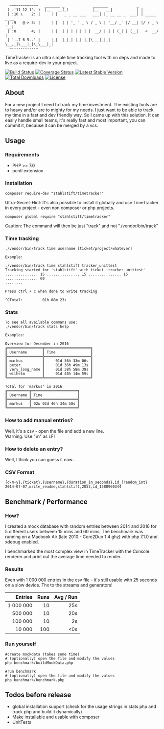 ```
  ~~~~~~~~~~~~~   _______ _             _______             _             
 ( .'11 12 1'. )  |__   __(_)           |__   __|           | |
 | :10 \    2: |     | |   _ _ __ ___   ___| |_ __ __ _  ___| | _____ _ __
 | :9   @-> 3: |     | |  | | '_ ` _ \ / _ \ | '__/ _` |/ __| |/ / _ \ '__|
 | :8       4; |     | |  | | | | | | |  __/ | | | (_| | (__|   <  __/ |
 | '..7 6 5..' |     |_|  |_|_| |_| |_|\___|_|_|  \__,_|\___|_|\_\___|_|
  ~-----------~ 
```
TimeTracker is an ultra simple time tracking tool with no deps and made to live as a require-dev in your project.

[![Build Status](https://travis-ci.org/stahlstift/timetracker.svg?branch=master)](https://travis-ci.org/stahlstift/timetracker)
[![Coverage Status](https://coveralls.io/repos/stahlstift/timetracker/badge.svg)](https://coveralls.io/r/stahlstift/timetracker)
[![Latest Stable Version](https://poser.pugx.org/stahlstift/timetracker/version)](https://packagist.org/packages/stahlstift/timetracker)
[![Total Downloads](https://poser.pugx.org/stahlstift/timetracker/downloads)](https://packagist.org/packages/stahlstift/timetracker)
[![License](https://poser.pugx.org/stahlstift/timetracker/license)](https://packagist.org/packages/stahlstift/timetracker)

## About
For a new project I need to track my time investment. The existing tools are to heavy and/or are to mighty for my needs. I just want to be able to track my time in a fast and dev friendly way. So I came up with this solution. It can easily handle small teams, it's really fast and most important, you can commit it, because it can be merged by a vcs. 

## Usage
### Requirements
* PHP >= 7.0
* pcntl extension

### Installation
```
composer require-dev "stahlstift/timetracker"
```
Ultra-Secret-Hint: 
It's also possible to install it globally and use TimeTracker in every project - even non composer or php projects.  
```
composer global require "stahlstift/timetracker"
```
Caution: The command will then be just "track" and not "./vendor/bin/track" 

### Time tracking
```
./vendor/bin/track time username [ticket/project/whatever]

Example:

./vendor/bin/track time stahlstift tracker_unittest
Tracking started for 'stahlstift' with ticket 'tracker_unittest'
............... 15 ............... 15 ............... 15 ............... 60
........

Press ctrl + c when done to write tracking

^CTotal:         01h 08m 23s

```

### Stats
```
To see all available commans use:
./vendor/bin/track stats help

Examples:

Overview for December in 2016
╔════════════════╦═════════════════════╗
║ Username       ║ Time                ║
╠════════════════╬═════════════════════╣
║ markus         ║     01d 36h 33m 06s ║
║ peter          ║     01d 36h 49m 13s ║
║ very_long_name ║     01d 38h 58m 39s ║
║ wilhelm        ║     01d 40h 14m 59s ║
╚════════════════╩═════════════════════╝

Total for 'markus' in 2016
╔══════════╦═════════════════════╗
║ Username ║ Time                ║
╠══════════╬═════════════════════╣
║ markus   ║ 02w 02d 46h 34m 50s ║
╚══════════╩═════════════════════╝
```

### How to add manual entries?
Well, it's a csv - open the file and add a new line.   
Warning: Use "\n" as LF!

### How to delete an entry?
Well, I think you can guess it now...

### CSV Format

```
{d-m-y},{ticket},{username},{duration_in_seconds},id_{random_int}
2014-07-07,write_readme,stahlstift,2053,id_1588960344
```

## Benchmark / Performance
### How?
I created a mock database with random entries between 2014 and 2016 for 5 different users between 15 mins and 60 mins. The benchmark was running on a Macbook Air (late 2010 - Core2Duo 1.4 ghz) with php 7.1.0 and xdebug enabled.   

I benchmarked the most complex view in TimeTracker with the Console renderer and print out the average time needed to render.

### Results

Even with 1 000 000 entries in the csv file - it's still usable with 25 seconds on a slow device. Thx to the streams and generators!

| Entries   | Runs  |  Avg / Run |
|----------:|------:|-----------:|
| 1 000 000 |   10  |  25s       |
|   500 000 |   10  |  20s       |
|   100 000 |   10  |   2s       |
|    10 000 |  100  |  <0s       |


### Run yourself
```
#create mockdata (takes some time)
# (optionally) open the file and modify the values
php benchmark/buildMockData.php

#run benchmark
# (optionally) open the file and modify the values
php benchmark/benchmark.php
```

## Todos before release
* global installation support (check for the usage strings in stats.php and track.php and build it dynamically)
* Make installable and usable with composer
* UnitTests
